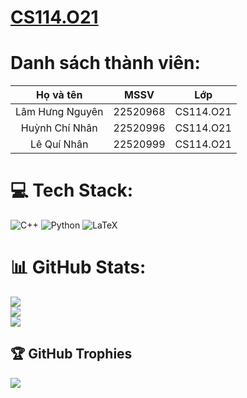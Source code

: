 
# [CS114.O21](https://github.com/Kussssssss/CS114.O21)


# Danh sách thành viên:
| Họ và tên      | MSSV | Lớp     |
| :----:        |    :----:   |          :----: |
| Lâm Hưng Nguyên     | 22520968       | CS114.O21  |
| Huỳnh Chí Nhân    | 22520996       | CS114.O21      |
| Lê Quí Nhân   | 22520999       | CS114.O21      |



# 💻 Tech Stack:
![C++](https://img.shields.io/badge/c++-%2300599C.svg?style=for-the-badge&logo=c%2B%2B&logoColor=white) ![Python](https://img.shields.io/badge/python-3670A0?style=for-the-badge&logo=python&logoColor=ffdd54) ![LaTeX](https://img.shields.io/badge/latex-%23008080.svg?style=for-the-badge&logo=latex&logoColor=white)
# 📊 GitHub Stats:
![](https://github-readme-stats.vercel.app/api?username=Kussssssss&theme=dark&hide_border=false&include_all_commits=true&count_private=true)<br/>
![](https://github-readme-streak-stats.herokuapp.com/?user=Kussssssss&theme=dark&hide_border=false)<br/>
![](https://github-readme-stats.vercel.app/api/top-langs/?username=Kussssssss&theme=dark&hide_border=false&include_all_commits=true&count_private=true&layout=compact)

## 🏆 GitHub Trophies
![](https://github-profile-trophy.vercel.app/?username=Kussssssss&theme=radical&no-frame=false&no-bg=false&margin-w=4)

